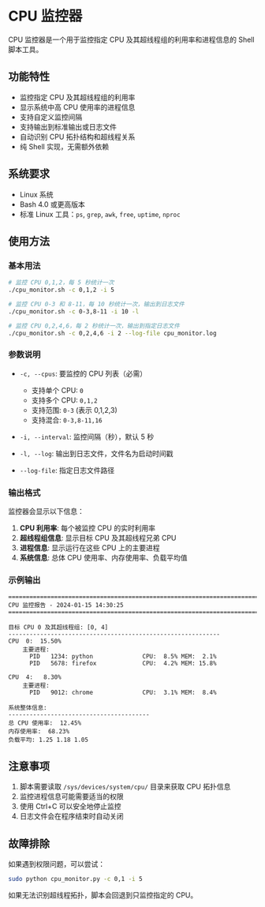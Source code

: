 # CPU 监控器

CPU 监控器是一个用于监控指定 CPU 及其超线程组的利用率和进程信息的 Shell 脚本工具。

## 功能特性

- 监控指定 CPU 及其超线程组的利用率
- 显示系统中高 CPU 使用率的进程信息
- 支持自定义监控间隔
- 支持输出到标准输出或日志文件
- 自动识别 CPU 拓扑结构和超线程关系
- 纯 Shell 实现，无需额外依赖

## 系统要求

- Linux 系统
- Bash 4.0 或更高版本
- 标准 Linux 工具：`ps`, `grep`, `awk`, `free`, `uptime`, `nproc`

## 使用方法

### 基本用法

```bash
# 监控 CPU 0,1,2，每 5 秒统计一次
./cpu_monitor.sh -c 0,1,2 -i 5

# 监控 CPU 0-3 和 8-11，每 10 秒统计一次，输出到日志文件
./cpu_monitor.sh -c 0-3,8-11 -i 10 -l

# 监控 CPU 0,2,4,6，每 2 秒统计一次，输出到指定日志文件
./cpu_monitor.sh -c 0,2,4,6 -i 2 --log-file cpu_monitor.log
```

### 参数说明

- `-c, --cpus`: 要监控的 CPU 列表（必需）
  - 支持单个 CPU: `0`
  - 支持多个 CPU: `0,1,2`
  - 支持范围: `0-3` (表示 0,1,2,3)
  - 支持混合: `0-3,8-11,16`

- `-i, --interval`: 监控间隔（秒），默认 5 秒

- `-l, --log`: 输出到日志文件，文件名为启动时间戳

- `--log-file`: 指定日志文件路径

### 输出格式

监控器会显示以下信息：

1. **CPU 利用率**: 每个被监控 CPU 的实时利用率
2. **超线程组信息**: 显示目标 CPU 及其超线程兄弟 CPU
3. **进程信息**: 显示运行在这些 CPU 上的主要进程
4. **系统信息**: 总体 CPU 使用率、内存使用率、负载平均值

### 示例输出

```
===============================================================================
CPU 监控报告 - 2024-01-15 14:30:25
===============================================================================

目标 CPU 0 及其超线程组: [0, 4]
------------------------------------------------------------
CPU  0:  15.50%
    主要进程:
      PID   1234: python              CPU:  8.5% MEM:  2.1%
      PID   5678: firefox             CPU:  4.2% MEM: 15.8%

CPU  4:   8.30%
    主要进程:
      PID   9012: chrome              CPU:  3.1% MEM:  8.4%

系统整体信息:
----------------------------------------
总 CPU 使用率:  12.45%
内存使用率:  68.23%
负载平均: 1.25 1.18 1.05
```

## 注意事项

1. 脚本需要读取 `/sys/devices/system/cpu/` 目录来获取 CPU 拓扑信息
2. 监控进程信息可能需要适当的权限
3. 使用 Ctrl+C 可以安全地停止监控
4. 日志文件会在程序结束时自动关闭

## 故障排除

如果遇到权限问题，可以尝试：
```bash
sudo python cpu_monitor.py -c 0,1 -i 5
```

如果无法识别超线程拓扑，脚本会回退到只监控指定的 CPU。 